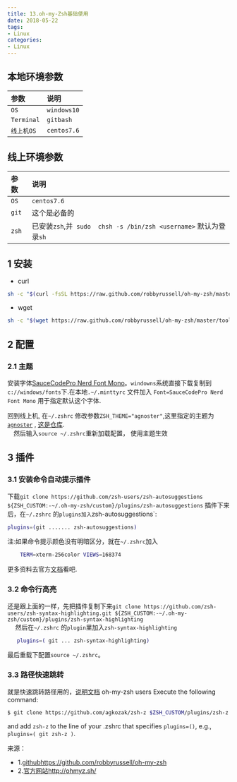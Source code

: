 ```yaml
---
title: 13.oh-my-Zsh基础使用
date: 2018-05-22
tags:
- Linux
categories:
- Linux
---
```


## 本地环境参数

| 参数 | 说明 | 
|:--- | :---|
| `OS` | `windows10`|
| `Terminal` | `gitbash`|
| `线上机OS`| `centos7.6`|


## 线上环境参数

| 参数 | 说明 | 
|:--- | :---|
| `OS`| `centos7.6`|
| `git` | 这个是必备的|
|`zsh` | 已安装`zsh`,并` sudo  chsh -s /bin/zsh <username>` 默认为登录`sh`|



## 1 安装
* curl
```bash
sh -c "$(curl -fsSL https://raw.github.com/robbyrussell/oh-my-zsh/master/tools/install.sh)"
```
* wget
``` bash
sh -c "$(wget https://raw.github.com/robbyrussell/oh-my-zsh/master/tools/install.sh -O -)"
```
<!--more-->

## 2 配置

### 2.1 主题


安装字体[SauceCodePro Nerd Font Mono](https://github.com/ryanoasis/nerd-fonts/releases/download/v2.0.0/SourceCodePro.zip)。`windowns`系统直接下载复制到`c://windows/fonts`下.在本地`.~/.minttyrc` 文件加入 `Font=SauceCodePro Nerd Font Mono` 用于指定默认这个字体.

回到线上机, 在`~/.zshrc` 修改参数`ZSH_THEME="agnoster"`,这里指定的主题为[`agnoster`](https://github.com/agnoster/agnoster-zsh-theme) , [这是仓库](https://github.com/agnoster/agnoster-zsh-theme).  
&emsp;然后输入`source ~/.zshrc`重新加载配置， 使用主题生效

## 3 插件

### 3.1 安装命令自动提示插件
下载`git clone https://github.com/zsh-users/zsh-autosuggestions ${ZSH_CUSTOM:-~/.oh-my-zsh/custom}/plugins/zsh-autosuggestions`
插件下来后，在`~/.zshrc` 的`plugins加入`zsh-autosuggestions`:
``` BASH
plugins=(git ....... zsh-autosuggestions)
```
注:如果命令提示颜色没有明暗区分，就在`~/.zshrc`加入
``` bash
	TERM=xterm-256color VIEWS=168374
```
更多资料去官方[文档](https://asciinema.org/a/37390)看吧.

### 3.2 命令行高亮

还是跟上面的一样，先把插件复制下来`git clone https://github.com/zsh-users/zsh-syntax-highlighting.git ${ZSH_CUSTOM:-~/.oh-my-zsh/custom}/plugins/zsh-syntax-highlighting`  
&emsp; 然后在`~/.zshrc` 的`plugin`里加入`zsh-syntax-highlighting`
 ``` bash
 	plugins=( git ... zsh-syntax-highlighting) 
 ```
最后重载下配置`source ~/.zshrc`。

###  3.3 路径快速跳转
就是快速跳转路径用的，[说明文档](https://github.com/agkozak/zsh-z#installation)
oh-my-zsh users
Execute the following command:
``` bash 
$ git clone https://github.com/agkozak/zsh-z $ZSH_CUSTOM/plugins/zsh-z
```
and add `zsh-z` to the line of your .zshrc that specifies `plugins=()`, e.g., `plugins=( git zsh-z )`.

来源：
* 1.[github](https://github.com/robbyrussell/oh-my-zsh)https://github.com/robbyrussell/oh-my-zsh
* 2.[官方网站](http://ohmyz.sh/)http://ohmyz.sh/